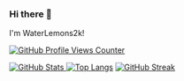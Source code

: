 ### Hi there 👋
I'm WaterLemons2k!

[![GitHub Profile Views Counter](https://komarev.com/ghpvc/?username=WaterLemons2k)](https://github.com/antonkomarev/github-profile-views-counter)

[![GitHub Stats](https://github-readme-stats-git-masterrstaa-rickstaa.vercel.app/api?username=WaterLemons2k&show_icons=true) ![Top Langs](https://github-readme-stats-git-masterrstaa-rickstaa.vercel.app/api/top-langs/?username=WaterLemons2k&layout=compact&langs_count=10)](https://github.com/anuraghazra/github-readme-stats)
[![GitHub Streak](https://streak-stats.demolab.com/?user=WaterLemons2k)](https://git.io/streak-stats)
